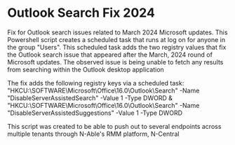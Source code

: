 # Outlook Search Fix 2024
Fix for Outlook search issues related to March 2024 Microsoft updates.
This Powershell script creates a scheduled task that runs at log on for anyone in the group "Users". This scheduled task adds the two registry values that fix the Outlook search issue that appeared after the March, 2024 round of Microsoft updates.
The observed issue is being unable to fetch any results from searching within the Outlook desktop application

The fix adds the following registry keys via a scheduled task:
"HKCU:\SOFTWARE\Microsoft\Office\16.0\Outlook\Search" -Name "DisableServerAssistedSearch" -Value 1 -Type DWORD
&
"HKCU:\SOFTWARE\Microsoft\Office\16.0\Outlook\Search" -Name "DisableServerAssistedSuggestions" -Value 1 -Type DWORD

This script was created to be able to push out to several endpoints across multiple tenants through N-Able's RMM platform, N-Central
